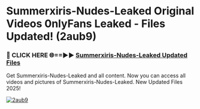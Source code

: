 # Summerxiris-Nudes-Leaked Original Videos 0nlyFans Leaked - Files Updated! (2aub9)

<h3>🔴 CLICK HERE 🌐==►► <a href="https://tinyurl.com/4mcuefdz" rel="nofollow">Summerxiris-Nudes-Leaked Updated Files</a></h3>

Get Summerxiris-Nudes-Leaked and all content. Now you can access all videos and pictures of Summerxiris-Nudes-Leaked. New Updated Files 2025!

[![2aub9](https://i.imgur.com/StAQSOY.gif)](https://tinyurl.com/4mcuefdz)
